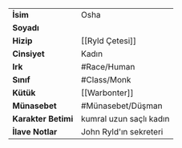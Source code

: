 |  |  |
  |---|---|
  | **İsim** | Osha|
  | **Soyadı** | |
  | **Hizip** | [[Ryld Çetesi]]|
  | **Cinsiyet** | Kadın|
  | **Irk** | #Race/Human|
  | **Sınıf** | #Class/Monk|
  | **Kütük** | [[Warbonter]]|
  | **Münasebet** | #Münasebet/Düşman|
  | **Karakter Betimi** | kumral uzun saçlı kadın|
  | **İlave Notlar** | John Ryld'ın sekreteri|
  